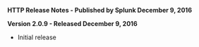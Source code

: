 **HTTP Release Notes - Published by Splunk December 9, 2016**


**Version 2.0.9 - Released December 9, 2016**

* Initial release
